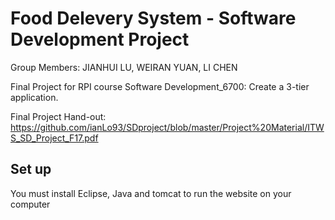 # Food Delevery System - Software Development Project

Group Members: JIANHUI LU, WEIRAN YUAN, LI CHEN

Final Project for RPI course Software Development_6700: Create a 3-tier application. 

Final Project Hand-out: https://github.com/ianLo93/SDproject/blob/master/Project%20Material/ITWS_SD_Project_F17.pdf

## Set up

You must install Eclipse, Java and tomcat to run the website on your computer
